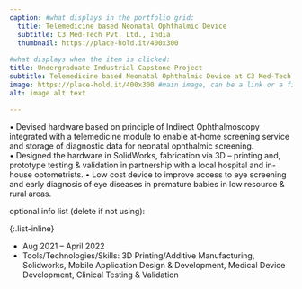 ```yaml
---
caption: #what displays in the portfolio grid:
  title: Telemedicine based Neonatal Ophthalmic Device
  subtitle: C3 Med-Tech Pvt. Ltd., India
  thumbnail: https://place-hold.it/400x300
  
#what displays when the item is clicked:
title: Undergraduate Industrial Capstone Project
subtitle: Telemedicine based Neonatal Ophthalmic Device at C3 Med-Tech Pvt. Ltd., India
image: https://place-hold.it/400x300 #main image, can be a link or a file in assets/img/portfolio
alt: image alt text

---
```

• Devised hardware based on principle of Indirect Ophthalmoscopy integrated with a telemedicine module to enable at-home screening service and storage of diagnostic data for neonatal ophthalmic screening.  
• Designed the hardware in SolidWorks, fabrication via 3D – printing and, prototype testing & validation in partnership with a local hospital and in-house optometrists. 
• Low cost device to improve access to eye screening and early diagnosis of eye diseases in premature babies in low resource & rural areas. 





optional info list (delete if not using):

{:.list-inline} 
- Aug 2021 – April 2022
- Tools/Technologies/Skills: 3D Printing/Additive Manufacturing, Solidworks, Mobile Application Design & Development, Medical Device Development, Clinical Testing & Validation 

